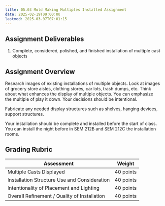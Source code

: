 ```yaml
---
title: 05.03 Mold Making Multiples Installed Assignment
date: 2025-02-19T09:00:00
lastmod: 2025-03-07T07:01:15
---
```


## Assignment Deliverables

1. Complete, considered, polished, and finished installation of multiple cast objects

## Assignment Overview

Research images of existing installations of multiple objects. Look at images of grocery store aisles, clothing stores, car lots, trash dumps, etc. Think about what enhances the display of multiple objects. You can emphasize the multiple of play it down. Your decisions should be intentional.

Fabricate any needed display structures such as shelves, hanging devices, support structures.

Your installation should be complete and installed before the start of class. You can install the night before in SEM 212B and SEM 212C the installation rooms.

## Grading Rubric

<div class="responsive-table-markdown">

| Assessment                                   | Weight    |
| -------------------------------------------- | --------- |
| Multiple Casts Displayed                     | 40 points |
| Installation Structure Use and Consideration | 40 points |
| Intentionality of Placement and Lighting     | 40 points |
| Overall Refinement / Quality of Installation | 40 points |

</div>
